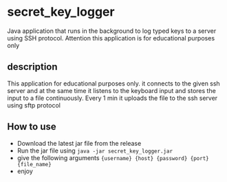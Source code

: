 # secret_key_logger
Java application that runs in the background to log typed keys to a server using SSH protocol. Attention this application is for educational purposes only

## description
This application for educational purposes only. it connects to the given ssh server and at the same time it listens to the keyboard input and stores the input to a file continuously. Every 1 min it uploads the file to the ssh server using sftp protocol 

## How to use
- Download the latest jar file from the release
- Run the jar file using `java -jar secret_key_logger.jar`
- give the following arguments `{username} {host} {password} {port} {file_name}`
- enjoy